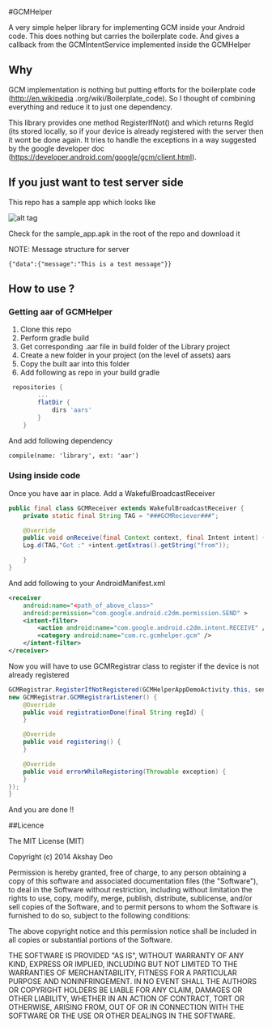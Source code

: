 #GCMHelper

A very simple helper library for implementing GCM inside your Android code. This does nothing but carries the 
boilerplate code. And gives a callback from the GCMIntentService implemented inside the GCMHelper

## Why

GCM implementation is nothing but putting efforts for the boilerplate code (http://en.wikipedia
.org/wiki/Boilerplate_code). So I thought of combining everything and reduce it to just one dependency. 

This library provides one method RegisterIfNot() and which returns RegId (its stored locally, 
so if your device is already registered with the server then it wont be done again. It tries to handle the exceptions
 in a way suggested by the google developer doc (https://developer.android.com/google/gcm/client.html).

## If you just want to test server side

This repo has a sample app which looks like

![alt tag](https://raw.github.com/RainingClouds/android-gcm-helper/master/snapshot.png)

Check for the sample_app.apk in the root of the repo and download it

NOTE:
Message structure for server
```
{"data":{"message":"This is a test message"}}
```

## How to use ?

### Getting aar of GCMHelper

1. Clone this repo
2. Perform gradle build
3. Get corresponding .aar file in build folder of the Library project
4. Create a new folder in your project (on the level of assets) aars
5. Copy the built aar into this folder
6. Add following as repo in your build gradle
```gradle
 repositories {
        ...
        flatDir {
            dirs 'aars'
        }
    }
```
And add following dependency
```
compile(name: 'library', ext: 'aar')
```

### Using inside code

Once you have aar in place. Add a WakefulBroadcastReceiver 
 
```java
public final class GCMReceiver extends WakefulBroadcastReceiver {
    private static final String TAG = "###GCMReciever###";

    @Override
    public void onReceive(final Context context, final Intent intent) {
    Log.d(TAG,"Got :" +intent.getExtras().getString("from"));

    }
}
```
And add following to your AndroidManifest.xml
 
```xml
<receiver
    android:name="<path_of_above_class>"
    android:permission="com.google.android.c2dm.permission.SEND" >
    <intent-filter>
        <action android:name="com.google.android.c2dm.intent.RECEIVE" />
        <category android:name="com.rc.gcmhelper.gcm" />
    </intent-filter>
</receiver>
```

Now you will have to use GCMRegistrar class to register if the device is not already registered

```java
GCMRegistrar.RegisterIfNotRegistered(GCMHelperAppDemoActivity.this, senderId,
new GCMRegistrar.GCMRegistrarListener() {
    @Override
    public void registrationDone(final String regId) {                               
    }

    @Override
    public void registering() {
    }

    @Override
    public void errorWhileRegistering(Throwable exception) {                                
    }
});
}
```

And you are done !!

##Licence

The MIT License (MIT)

Copyright (c) 2014 Akshay Deo

Permission is hereby granted, free of charge, to any person obtaining a copy of this software and associated documentation files (the "Software"), to deal in the Software without restriction, including without limitation the rights to use, copy, modify, merge, publish, distribute, sublicense, and/or sell copies of the Software, and to permit persons to whom the Software is furnished to do so, subject to the following conditions:

The above copyright notice and this permission notice shall be included in all copies or substantial portions of the Software.

THE SOFTWARE IS PROVIDED "AS IS", WITHOUT WARRANTY OF ANY KIND, EXPRESS OR IMPLIED, INCLUDING BUT NOT LIMITED TO THE WARRANTIES OF MERCHANTABILITY, FITNESS FOR A PARTICULAR PURPOSE AND NONINFRINGEMENT. IN NO EVENT SHALL THE AUTHORS OR COPYRIGHT HOLDERS BE LIABLE FOR ANY CLAIM, DAMAGES OR OTHER LIABILITY, WHETHER IN AN ACTION OF CONTRACT, TORT OR OTHERWISE, ARISING FROM, OUT OF OR IN CONNECTION WITH THE SOFTWARE OR THE USE OR OTHER DEALINGS IN THE SOFTWARE.
